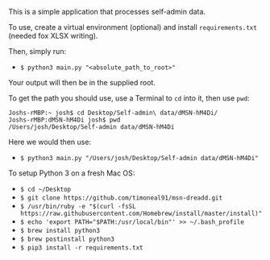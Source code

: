 This is a simple application that processes self-admin data.

To use, create a virtual environment (optional) and install `requirements.txt` (needed fox XLSX writing).

Then, simply run:

- `$ python3 main.py "<absolute_path_to_root>"`

Your output will then be in the supplied root.

To get the path you should use, use a Terminal to `cd` into it, then use `pwd`:

```
Joshs-rMBP:~ josh$ cd Desktop/Self-admin\ data/dMSN-hM4Di/
Joshs-rMBP:dMSN-hM4Di josh$ pwd
/Users/josh/Desktop/Self-admin data/dMSN-hM4Di
```

Here we would then use:

- `$ python3 main.py "/Users/josh/Desktop/Self-admin data/dMSN-hM4Di"`

To setup Python 3 on a fresh Mac OS:

- `$ cd ~/Desktop`
- `$ git clone https://github.com/timoneal91/msn-dreadd.git`
- `$ /usr/bin/ruby -e "$(curl -fsSL https://raw.githubusercontent.com/Homebrew/install/master/install)"`
- `$ echo 'export PATH="$PATH:/usr/local/bin"' >> ~/.bash_profile`
- `$ brew install python3`
- `$ brew postinstall python3`
- `$ pip3 install -r requirements.txt`